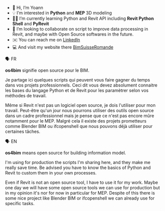 - 👋 Hi, I’m Yoann
- 💡 I’m interested in **Python** and **MEP** 3D modeling
- 👨‍🎓 I’m currently learning Python and Revit API including **Revit Python Shell** and **PyRevit**
- 🤝 I’m looking to collaborate on script to improve data processing in Revit, and maybe with Open Source softwares in  the future.
- ✉️ You can reach me on [Linkedln](https://www.linkedin.com/in/yoann-obry-1889b611b/)
- 💻 And visit my website there [BimSuisseRomande](https://bimsuisseromande.ch)

🗣️ FR

**os4bim** signifie open source pour le BIM.

Je partage ici quelques scripts qui peuvent vous faire gagner du temps dans vos projets professionnels. Ceci dit vous devez absolument connaitre les bases du langage Python et de Revit pour les paramètrer selon vos méthodes de travail.

Même si Revit n'est pas un logiciel open source, je dois l'utiliser pour mon travail. Peut-être qu'un jour nous pourrons utiliser des outils open source dans un cadre professionnel mais je pense que ce n'est pas encore mûre notamment pour le MEP.
Malgré cela il existe des projets prometteurs comme Blender BIM ou ifcopenshell que nous pouvons déjà utiliser pour certaines tâches.


🗣️ EN

**os4bim** means open source for building information model.

I'm using for production the scripts I'm sharing here, and they make me really save time. Be advised you have to know the basics of Python and Revit to custom them in your own processes.

Even if Revit is not an open source tool, I have to use it for my work. Maybe one day we will have some open source tools we can use for production but in my opinion it's nor for now in particular for MEP. Despite of this there is some nice project like Blender BIM or ifcopenshell we can already use for specific tasks.
